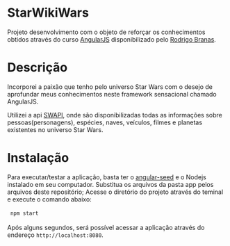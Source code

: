 # StarWikiWars

Projeto desenvolvimento com o objeto de reforçar os conhecimentos obtidos através do curso <a href="https://angularjs.org/">AngularJS</a>
disponibilizado pelo <a href="https://github.com/rodrigobranas">Rodrigo Branas</a>.

# Descrição

Incorporei a paixão que tenho pelo universo Star Wars com o desejo de aprofundar meus conhecimentos neste framework sensacional
chamado AngularJS.

Utilizei a api <a href="http://swapi.co/">SWAPI</a>, onde são disponibilizadas todas as informações sobre pessoas(personagens), espécies, 
naves, veículos, filmes e planetas existentes no universo Star Wars.

# Instalação

Para executar/testar a aplicação, basta ter o <a href="https://github.com/angular/angular-seed">angular-seed</a> e o Nodejs instalado em 
seu computador. 
Substitua os arquivos da pasta <string>app</strong> pelos arquivos deste repositório;
Acesse o diretório do projeto através do teminal e execute o comando abaixo:
<br><br>
<code>
  npm start
</code>
<br><br>
Após alguns segundos, será possível acessar a aplicação através do endereço <code>http://localhost:8080</code>.
